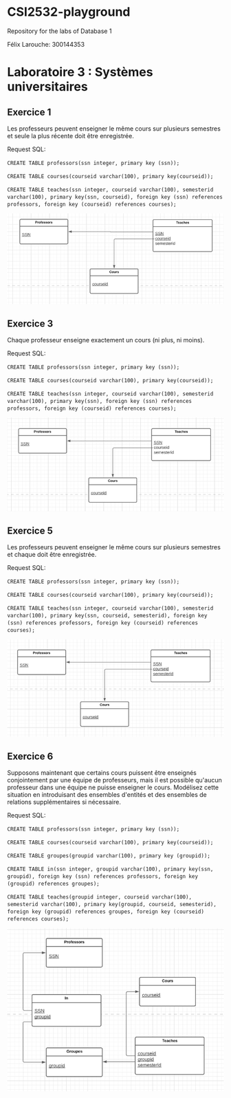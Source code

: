 # CSI2532-playground
Repository for the labs of Database 1

Félix Larouche: 300144353

# Laboratoire 3 : Systèmes universitaires

## Exercice 1
Les professeurs peuvent enseigner le
même cours sur plusieurs semestres et seule
la plus récente doit être enregistrée.

Request SQL:

`CREATE TABLE professors(ssn integer, primary key (ssn));`

`CREATE TABLE courses(courseid varchar(100), primary key(courseid));`

`CREATE TABLE teaches(ssn integer, courseid varchar(100), semesterid varchar(100), primary key(ssn, courseid), foreign key (ssn) references professors, foreign key (courseid) references courses);`

![screenshot_exercice1](assets/screenshot_exercice1_lab4.png)

## Exercice 3
Chaque professeur enseigne exactement
un cours (ni plus, ni moins).

Request SQL:

`CREATE TABLE professors(ssn integer, primary key (ssn));`

`CREATE TABLE courses(courseid varchar(100), primary key(courseid));`

`CREATE TABLE teaches(ssn integer, courseid varchar(100), semesterid varchar(100), primary key(ssn), foreign key (ssn) references professors, foreign key (courseid) references courses);`

![screenshot_exercice3](assets/screenshot_exercice3_lab4.png)


## Exercice 5
Les professeurs peuvent enseigner le
même cours sur plusieurs semestres et
chaque doit être enregistrée.

Request SQL:

`CREATE TABLE professors(ssn integer, primary key (ssn));`

`CREATE TABLE courses(courseid varchar(100), primary key(courseid));`

`CREATE TABLE teaches(ssn integer, courseid varchar(100), semesterid varchar(100), primary key(ssn, courseid, semesterid), foreign key (ssn) references professors, foreign key (courseid) references courses);`

![screenshot_exercice5](assets/screenshot_exercice5_lab4.png)

## Exercice 6
Supposons maintenant que certains cours
puissent être enseignés conjointement par
une équipe de professeurs, mais il est
possible qu'aucun professeur dans une
équipe ne puisse enseigner le cours.
Modélisez cette situation en introduisant des
ensembles d'entités et des ensembles de
relations supplémentaires si nécessaire.

Request SQL:

`CREATE TABLE professors(ssn integer, primary key (ssn));`

`CREATE TABLE courses(courseid varchar(100), primary key(courseid));`

`CREATE TABLE groupes(groupid varchar(100), primary key (groupid));`

`CREATE TABLE in(ssn integer, groupid varchar(100), primary key(ssn, groupid), foreign key (ssn) references professors, foreign key (groupid) references groupes);`

`CREATE TABLE teaches(groupid integer, courseid varchar(100), semesterid varchar(100), primary key(groupid, courseid, semesterid), foreign key (groupid) references groupes, foreign key (courseid) references courses);`

![screenshot_exercice6](assets/screenshot_exercice6_lab4.png)


